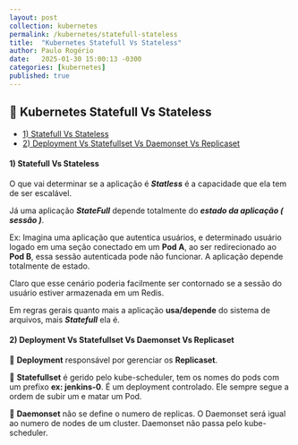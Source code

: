 ```yaml
---
layout: post
collection: kubernetes
permalink: /kubernetes/statefull-stateless
title:  "Kubernetes Statefull Vs Stateless"
author: Paulo Rogério
date:   2025-01-30 15:00:13 -0300
categories: [kubernetes]
published: true
---
```


## 🚀 Kubernetes Statefull Vs Stateless

- [1) Statefull Vs Stateless](#1-statefull-vs-stateless)
- [2) Deployment Vs Statefullset Vs Daemonset Vs Replicaset](#2-deployment-vs-statefullset-vs-daemonset-vs-replicaset)

#### 1) Statefull Vs Stateless

O que vai determinar se a aplicação é ***Statless*** é a capacidade que ela tem de ser escalável.

Já uma aplicação ***StateFull*** depende totalmente do ***estado da aplicação ( sessão )***. 

Ex: Imagina uma aplicação que autentica usuários, e determinado usuário logado em uma seção conectado em um **Pod A**, ao ser redirecionado ao **Pod B**, essa sessão autenticada pode não funcionar. A aplicação depende totalmente de estado.

Claro que esse cenário poderia facilmente ser contornado se a sessão do usuário estiver armazenada em um Redis.

Em regras gerais quanto mais a aplicação **usa/depende** do sistema de arquivos, mais ***Statefull*** ela é.

#### 2) Deployment Vs Statefullset Vs Daemonset Vs Replicaset

🔸 **Deployment** responsável por gerenciar os **Replicaset**.

🔸 **Statefullset** é gerido pelo kube-scheduler, tem os nomes do pods com um prefixo **ex: jenkins-0**. É um deployment controlado. Ele sempre segue a ordem de subir um e matar um Pod.  

🔸 **Daemonset** não se define o numero de replicas. O Daemonset será igual ao numero de nodes de um cluster. Daemonset não passa pelo kube-scheduler.
